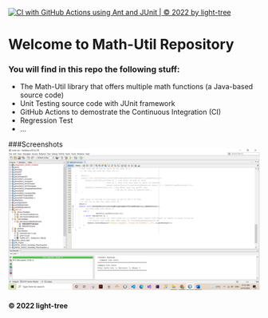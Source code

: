 
[![CI with GitHub Actions using Ant and JUnit | © 2022 by light-tree](https://github.com/light-tree/math-utils/actions/workflows/ci-junit.yml/badge.svg)](https://github.com/light-tree/math-utils/actions/workflows/ci-junit.yml)

# Welcome to Math-Util Repository
### You will find in this repo the following stuff:
* The Math-Util library that offers multiple math functions (a Java-based source code)
* Unit Testing source code with JUnit framework
* GitHub Actions to demostrate the Continuous Integration (CI)
* Regression Test
* ...


###Screenshots
![DDT & TDD with TestNG](https://github.com/light-tree/math-utils/blob/main/image/Untitled.png)

#### © 2022 light-tree